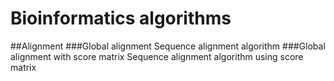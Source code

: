 # Bioinformatics algorithms
##Alignment
###Global alignment
Sequence alignment algorithm
###Global alignment with score matrix
Sequence alignment algorithm using score matrix
